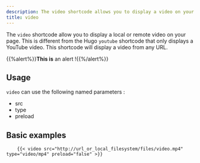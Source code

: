 ```yaml
---
description: The video shortcode allows you to display a video on your page.
title: video
---
```


The `video` shortcode allow you to display a local or remote video on your page. This is different from the Hugo `youtube` shortcode that only displays a YouTube video. This shortcode will display a video from any URL.

{{%alert%}}**This is** an alert !{{%/alert%}}

## Usage

`video` can use the following named parameters :

* src
* type
* preload

## Basic examples

```text
    {{< video src="http://url_or_local_filesystem/files/video.mp4" type="video/mp4" preload="false" >}}
```
